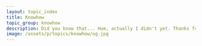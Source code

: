 ```yaml
---
layout: topic_index
title: Knowhow
topic_group: knowhow
description: Did you know that... Hum, actually I didn't yet. Thanks for letting me know!
image: /assets/p/topics/knowhow/og.jpg
---
```

